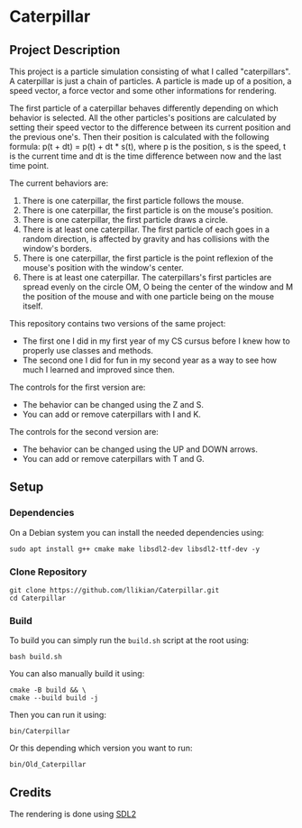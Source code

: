 # Caterpillar
## Project Description
This project is a particle simulation consisting of what I called "caterpillars".
A caterpillar is just a chain of particles. A particle is made up of a position, a speed vector, a force vector and some other informations for rendering.

The first particle of a caterpillar behaves differently depending on which behavior is selected.
All the other particles's positions are calculated by setting their speed vector to the difference between its current position and the previous one's.
Then their position is calculated with the following formula: p(t + dt) = p(t) + dt \* s(t), where p is the position, s is the speed, t is the current
time and dt is the time difference between now and the last time point.

The current behaviors are:
1) There is one caterpillar, the first particle follows the mouse.
2) There is one caterpillar, the first particle is on the mouse's position.
3) There is one caterpillar, the first particle draws a circle.
4) There is at least one caterpillar. The first particle of each goes in a random direction,
is affected by gravity and has collisions with the window's borders.
5) There is one caterpillar, the first particle is the point reflexion of the mouse's position with the window's center.
6) There is at least one caterpillar. The caterpillars's first particles are spread evenly on the circle OM,
O being the center of the window and M the position of the mouse and with one particle being on the mouse itself.

This repository contains two versions of the same project:
- The first one I did in my first year of my CS cursus before I knew how to properly use classes and methods.
- The second one I did for fun in my second year as a way to see how much I learned and improved since then.

The controls for the first version are:
- The behavior can be changed using the Z and S.
- You can add or remove caterpillars with I and K.

The controls for the second version are:
- The behavior can be changed using the UP and DOWN arrows.
- You can add or remove caterpillars with T and G.

## Setup
### Dependencies
On a Debian system you can install the needed dependencies using:
```shell
sudo apt install g++ cmake make libsdl2-dev libsdl2-ttf-dev -y
```

### Clone Repository
```shell
git clone https://github.com/llikian/Caterpillar.git
cd Caterpillar
```

### Build
To build you can simply run the `build.sh` script at the root using:
```shell
bash build.sh
```

You can also manually build it using:
```shell
cmake -B build && \
cmake --build build -j
```

Then you can run it using:
```shell
bin/Caterpillar
```

Or this depending which version you want to run:
```shell
bin/Old_Caterpillar
```

## Credits
The rendering is done using [SDL2](https://www.libsdl.org/)
